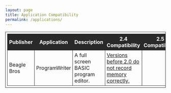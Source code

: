 ```yaml
---
layout: page
title: Application Compatibility
permalink: /applications/
---
```


<style type="text/css">
  table#appdb    { padding:5px; border:1px #292929 solid; }
  table#appdb tr { padding:5px; border:1px #292929 solid; }
  table#appdb th {
    padding:5px; border:1px #292929 solid;
    background-color:#292929;
    color:#ffffff;
  }
  table#appdb td { padding:5px; border:1px #292929 solid; }
</style>


<table id="appdb">
<tr><th>Publisher</th><th>Application</th><th>Description</th><th>2.4 Compatibility</th><th>2.5 Compatibility</th></tr>
<tr><td class="appdb-publisher">Beagle Bros</td><td class="appdb-appname">ProgramWriter</td><td class="appdb-description">A full screen BASIC program editor.</td><td class="appdb-compatibility"><a href="https://mirrors.apple2.org.za/ftp.apple.asimov.net/images/programming/editors/Program%20Writer%20v2.1.2mg">Versions before 2.0 do not record memory correctly.</a></td><td></td></tr>
<!--tr><td class="appdb-publisher"></td><td class="appdb-appname"></td><td class="appdb-description"></td><td class="appdb-compatibility"></td></tr-->
</table>


